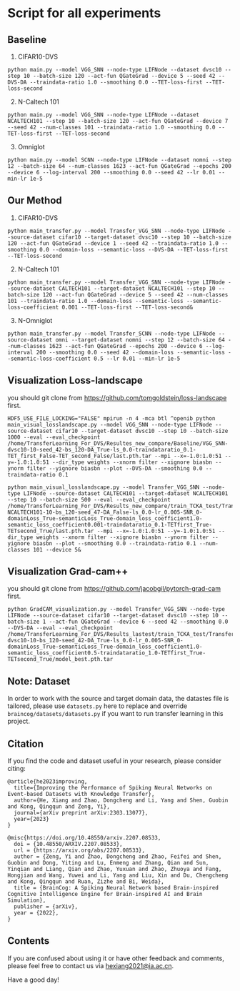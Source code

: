 # Script for all experiments

## Baseline

1. CIFAR10-DVS
```shell 
python main.py --model VGG_SNN --node-type LIFNode --dataset dvsc10 --step 10 --batch-size 120 --act-fun QGateGrad --device 5 --seed 42 --DVS-DA --traindata-ratio 1.0 --smoothing 0.0 --TET-loss-first --TET-loss-second
```

2. N-Caltech 101

```shell
python main.py --model VGG_SNN --node-type LIFNode --dataset NCALTECH101 --step 10 --batch-size 120 --act-fun QGateGrad --device 7 --seed 42 --num-classes 101 --traindata-ratio 1.0 --smoothing 0.0 --TET-loss-first --TET-loss-second
```

3. Omniglot

```shell
python main.py --model SCNN --node-type LIFNode --dataset nomni --step 12 --batch-size 64 --num-classes 1623 --act-fun QGateGrad --epochs 200 --device 6 --log-interval 200 --smoothing 0.0 --seed 42 --lr 0.01 --min-lr 1e-5
```



## Our Method

1. CIFAR10-DVS

```shell
python main_transfer.py --model Transfer_VGG_SNN --node-type LIFNode --source-dataset cifar10 --target-dataset dvsc10 --step 10 --batch-size 120 --act-fun QGateGrad --device 1 --seed 42 --traindata-ratio 1.0 --smoothing 0.0 --domain-loss --semantic-loss --DVS-DA --TET-loss-first --TET-loss-second
```

2. N-Caltech 101

```shell
python main_transfer.py --model Transfer_VGG_SNN --node-type LIFNode --source-dataset CALTECH101 --target-dataset NCALTECH101 --step 10 --batch-size 120 --act-fun QGateGrad --device 5 --seed 42 --num-classes 101 --traindata-ratio 1.0 --domain-loss --semantic-loss --semantic-loss-coefficient 0.001 --TET-loss-first --TET-loss-second&
```

3. N-Omniglot

```shell
python main_transfer.py --model Transfer_SCNN --node-type LIFNode --source-dataset omni --target-dataset nomni --step 12 --batch-size 64 --num-classes 1623 --act-fun QGateGrad --epochs 200 --device 6 --log-interval 200 --smoothing 0.0 --seed 42 --domain-loss --semantic-loss --semantic-loss-coefficient 0.5 --lr 0.01 --min-lr 1e-5
```



## Visualization Loss-landscape

you should git clone from https://github.com/tomgoldstein/loss-landscape first.

```shell
HDF5_USE_FILE_LOCKING="FALSE" mpirun -n 4 -mca btl ^openib python main_visual_losslandscape.py --model VGG_SNN --node-type LIFNode --source-dataset cifar10 --target-dataset dvsc10 --step 10 --batch-size 1000 --eval --eval_checkpoint /home/TransferLearning_For_DVS/Resultes_new_compare/Baseline/VGG_SNN-dvsc10-10-seed_42-bs_120-DA_True-ls_0.0-traindataratio_0.1-TET_first_False-TET_second_False/last.pth.tar --mpi --x=-1.0:1.0:51 --y=-1.0:1.0:51 --dir_type weights --xnorm filter --xignore biasbn --ynorm filter --yignore biasbn --plot --DVS-DA --smoothing 0.0 --traindata-ratio 0.1
```



```shell
python main_visual_losslandscape.py --model Transfer_VGG_SNN --node-type LIFNode --source-dataset CALTECH101 --target-dataset NCALTECH101 --step 10 --batch-size 500 --eval --eval_checkpoint /home/TransferLearning_For_DVS/Results_new_compare/train_TCKA_test/Transfer_VGG_SNN-NCALTECH101-10-bs_120-seed_47-DA_False-ls_0.0-lr_0.005-SNR_0-domainLoss_True-semanticLoss_True-domain_loss_coefficient1.0-semantic_loss_coefficient0.001-traindataratio_0.1-TETfirst_True-TETsecond_True/last.pth.tar --mpi --x=-1.0:1.0:51 --y=-1.0:1.0:51 --dir_type weights --xnorm filter --xignore biasbn --ynorm filter --yignore biasbn --plot --smoothing 0.0 --traindata-ratio 0.1 --num-classes 101 --device 5&
```



## Visualization Grad-cam++

you should git clone from https://github.com/jacobgil/pytorch-grad-cam first.

```shell
python GradCAM_visualization.py --model Transfer_VGG_SNN --node-type LIFNode --source-dataset cifar10 --target-dataset dvsc10 --step 10 --batch-size 1 --act-fun QGateGrad --device 6 --seed 42 --smoothing 0.0 --DVS-DA --eval --eval_checkpoint /home/TransferLearning_For_DVS/Results_lastest/train_TCKA_test/Transfer_VGG_SNN-dvsc10-10-bs_120-seed_42-DA_True-ls_0.0-lr_0.005-SNR_0-domainLoss_True-semanticLoss_True-domain_loss_coefficient1.0-semantic_loss_coefficient0.5-traindataratio_1.0-TETfirst_True-TETsecond_True/model_best.pth.tar
```



## Note: Dataset

In order to work with the source and target domain data, the datastes file is tailored, please use `datasets.py` here to replace and override `braincog/datasets/datasets.py` if you want to run transfer learning in this project.



## Citation

If you find the code and dataset useful in your research, please consider citing:
```
@article{he2023improving,
  title={Improving the Performance of Spiking Neural Networks on Event-based Datasets with Knowledge Transfer},
  author={He, Xiang and Zhao, Dongcheng and Li, Yang and Shen, Guobin and Kong, Qingqun and Zeng, Yi},
  journal={arXiv preprint arXiv:2303.13077},
  year={2023}
}

@misc{https://doi.org/10.48550/arxiv.2207.08533,
  doi = {10.48550/ARXIV.2207.08533},
  url = {https://arxiv.org/abs/2207.08533},
  author = {Zeng, Yi and Zhao, Dongcheng and Zhao, Feifei and Shen, Guobin and Dong, Yiting and Lu, Enmeng and Zhang, Qian and Sun, Yinqian and Liang, Qian and Zhao, Yuxuan and Zhao, Zhuoya and Fang, Hongjian and Wang, Yuwei and Li, Yang and Liu, Xin and Du, Chengcheng and Kong, Qingqun and Ruan, Zizhe and Bi, Weida},
  title = {BrainCog: A Spiking Neural Network based Brain-inspired Cognitive Intelligence Engine for Brain-inspired AI and Brain Simulation},
  publisher = {arXiv},
  year = {2022},
}
```


## Contents

If you are confused about using it or have other feedback and comments, please feel free to contact us via [hexiang2021@ia.ac.cn](hexiang2021@ia.ac.cn).

Have a good day!